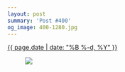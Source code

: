 ```yaml
---
layout: post
summary: 'Post #400'
og_image: 400-1280.jpg
---
```


<p>
 <time>
  <a href="/400">
   {{ page.date | date: "%B %-d, %Y" }}
  </a>
 </time>
 <a href="/400">
  <figure data-taken="3/29/2015">
   <img sizes="(min-width: 700px) 50vw, calc(100vw - 2rem)" src="{{ site.assets_url }}/400-640.jpg" srcset="{{ site.assets_url }}/400-1280.jpg 1280w, {{ site.assets_url }}/400-960.jpg 960w, {{ site.assets_url }}/400-640.jpg 640w, {{ site.assets_url }}/400-320.jpg 320w"/>
  </figure>
 </a>
</p>
